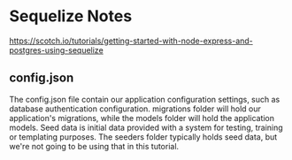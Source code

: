 # Sequelize Notes

https://scotch.io/tutorials/getting-started-with-node-express-and-postgres-using-sequelize

## config.json

The config.json file contain our application configuration settings, such as database authentication configuration. migrations folder will hold our application's migrations, while the models folder will hold the application models. Seed data is initial data provided with a system for testing, training or templating purposes. The seeders folder typically holds seed data, but we're not going to be using that in this tutorial.
